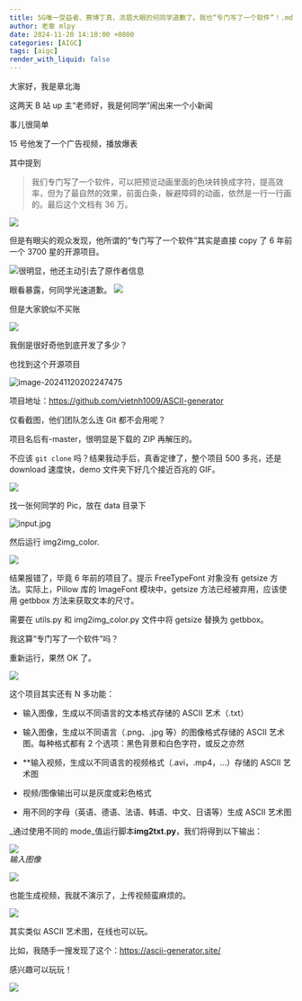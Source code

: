 ```yaml
---
title: 5G唯一受益者、赛博丁真，浓眉大眼的何同学道歉了。我也“专门写了一个软件”！.md
author: 老章 mlpy
date: 2024-11-20 14:10:00 +0800
categories: [AIGC]
tags: [aigc]
render_with_liquid: false
---
```



大家好，我是章北海

这两天 B 站 up 主“老师好，我是何同学”闹出来一个小新闻

事儿很简单

15 号他发了一个广告视频，播放爆表

其中提到

>我们专门写了一个软件，可以把预览动画里面的色块转换成字符，提高效率，但为了最自然的效果，前面白条，躲避障碍的动画，依然是一行一行画的。最后这个文档有 36 万。

![](https://r2.zhanglearning.com/blog/2024/11/063669032a85ec85e64ce5e21207ff1a.png)

但是有眼尖的观众发现，他所谓的“专门写了一个软件”其实是直接 copy 了 6 年前一个 3700 星的开源项目。

![很明显，他还主动引去了原作者信息](https://r2.zhanglearning.com/blog/2024/11/af68e9ddae4bf0520f59d11724819dae.png)


眼看暴露，何同学光速道歉。
![](https://r2blog.zhanglearning.com/2024/11/546b54da025905d56cc83c1f54431213.png)


但是大家貌似不买账

![](https://r2blog.zhanglearning.com/2024/11/890f06dc6ae290653b170c4a8d9a8eed.png)


我倒是很好奇他到底开发了多少？

也找到这个开源项目

![image-20241120202247475](https://r2blog.zhanglearning.com/2024/11/2bfbe76583ae2a29acb8034b4c6d338d.png)

项目地址：https://github.com/vietnh1009/ASCII-generator


仅看截图，他们团队怎么连 Git 都不会用呢？

项目名后有-master，很明显是下载的 ZIP 再解压的。

不应该 `git clone` 吗？结果我动手后，真香定律了，整个项目 500 多兆，还是 download 速度快，demo 文件夹下好几个接近百兆的 GIF。




![](https://r2blog.zhanglearning.com/2024/11/0ef5a7c05dee44128545bde1b286cd24.png)



找一张何同学的 Pic，放在 data 目录下

![input.jpg](https://r2blog.zhanglearning.com/2024/11/cd8a1953e89f2b4d8ad085c0e0212085.jpg)





然后运行 img2img_color.

![](https://r2.zhanglearning.com/blog/2024/11/04d1f87537378e6df966b69093a50c2b.png)

结果报错了，毕竟 6 年前的项目了。提示 FreeTypeFont 对象没有 getsize 方法。实际上，Pillow 库的 ImageFont 模块中，getsize 方法已经被弃用，应该使用 getbbox 方法来获取文本的尺寸。

需要在 utils.py 和 img2img_color.py 文件中将 getsize 替换为 getbbox。

我这算“专门写了一个软件”吗？

重新运行，果然 OK 了。

![](https://r2.zhanglearning.com/blog/2024/11/358605f2b9601f984c572426b7f3f762.png)



这个项目其实还有 N 多功能：

- 输入图像，生成以不同语言的文本格式存储的 ASCII 艺术（.txt）
- 输入图像，生成以不同语言（.png、.jpg 等）的图像格式存储的 ASCII 艺术图。每种格式都有 2 个选项：黑色背景和白色字符，或反之亦然
- **输入视频，生成以不同语言的视频格式（.avi，.mp4，...）存储的 ASCII 艺术图
- 视频/图像输出可以是灰度或彩色格式

- 用不同的字母（英语、德语、法语、韩语、中文、日语等）生成 ASCII 艺术图



_通过使用不同的 mode_值运行脚本**img2txt.py**，我们将得到以下输出：

[![](https://github.com/vietnh1009/ASCII-generator/raw/master/demo/input.jpg)](https://github.com/vietnh1009/ASCII-generator/blob/master/demo/input.jpg)  
_输入图像_

[![](https://github.com/vietnh1009/ASCII-generator/raw/master/demo/demo_image_simple.png)](https://github.com/vietnh1009/ASCII-generator/blob/master/demo/demo_image_simple.png)





也能生成视频，我就不演示了，上传视频蛮麻烦的。


![](https://r2.zhanglearning.com/blog/2024/11/5a20bec2923f51517457b74dbd7a90ce.gif)



其实类似 ASCII 艺术图，在线也可以玩。

比如，我随手一搜发现了这个：https://ascii-generator.site/

感兴趣可以玩玩！


![](https://r2.zhanglearning.com/blog/2024/11/5c2db38afd8c8d05d60949b10164a24f.png)